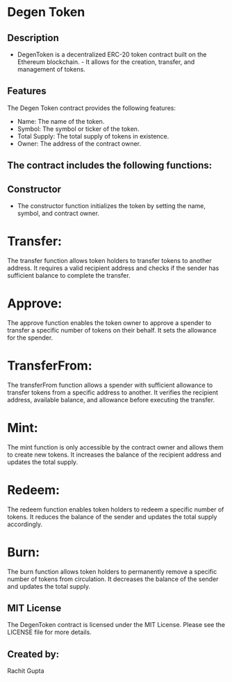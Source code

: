 # Degen Token
## Description
- DegenToken is a decentralized ERC-20 token contract built on the Ethereum blockchain. - It allows for the creation, transfer, and management of tokens.

## Features
The Degen Token contract provides the following features:

- Name: The name of the token.
- Symbol: The symbol or ticker of the token.
- Total Supply: The total supply of tokens in existence.
- Owner: The address of the contract owner.

## The contract includes the following functions:

## Constructor
- The constructor function initializes the token by setting the name, symbol, and contract owner.

# Transfer:
The transfer function allows token holders to transfer tokens to another address. It requires a valid recipient address and checks if the sender has sufficient balance to complete the transfer.

# Approve:
The approve function enables the token owner to approve a spender to transfer a specific number of tokens on their behalf. It sets the allowance for the spender.

# TransferFrom:
The transferFrom function allows a spender with sufficient allowance to transfer tokens from a specific address to another. It verifies the recipient address, available balance, and allowance before executing the transfer.

# Mint:
The mint function is only accessible by the contract owner and allows them to create new tokens. It increases the balance of the recipient address and updates the total supply.

# Redeem:
The redeem function enables token holders to redeem a specific number of tokens. It reduces the balance of the sender and updates the total supply accordingly.

# Burn:
The burn function allows token holders to permanently remove a specific number of tokens from circulation. It decreases the balance of the sender and updates the total supply.

## MIT License

The DegenToken contract is licensed under the MIT License. Please see the LICENSE file for more details.

## Created by:

 Rachit Gupta
 